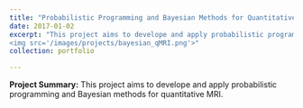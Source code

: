 ```yaml
---
title: "Probabilistic Programming and Bayesian Methods for Quantitative MRI"
date: 2017-01-02
excerpt: "This project aims to develope and apply probabilistic programming and Bayesian methods for quantitative MRI. <br/>
<img src='/images/projects/bayesian_qMRI.png'>"
collection: portfolio

---
```


**Project Summary:** This project aims to develope and apply probabilistic programming and Bayesian methods for quantitative MRI.
